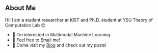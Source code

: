 ## About Me
Hi! I am a student researcher at KIST and Ph.D. student at YSU Theory of Computation Lab 😊   

- 👀 I'm interested in Multimodal Machine Learning   
- 💌 Feel free to [Email](ljw00@kist.re.kr) me!
- 👋 Come visit my [Blog](https://happy-support.tistory.com/) and check out my posts!

<!--
**leejiwon1202/leejiwon1202** is a ✨ _special_ ✨ repository because its `README.md` (this file) appears on your GitHub profile.

Here are some ideas to get you started:

- 🔭 I’m currently working on ...
- 🌱 I’m currently learning ...
- 👯 I’m looking to collaborate on ...
- 🤔 I’m looking for help with ...
- 💬 Ask me about ...
- 📫 How to reach me: ...
- 😄 Pronouns: ...
- ⚡ Fun fact: ...
-->
